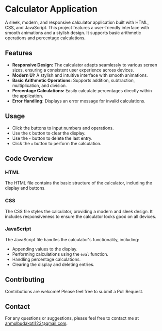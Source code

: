 # Calculator Application

A sleek, modern, and responsive calculator application built with HTML, CSS, and JavaScript. This project features a user-friendly interface with smooth animations and a stylish design. It supports basic arithmetic operations and percentage calculations.

## Features

- **Responsive Design:** The calculator adapts seamlessly to various screen sizes, ensuring a consistent user experience across devices.
- **Modern UI:** A stylish and intuitive interface with smooth animations.
- **Basic Arithmetic Operations:** Supports addition, subtraction, multiplication, and division.
- **Percentage Calculations:** Easily calculate percentages directly within the application.
- **Error Handling:** Displays an error message for invalid calculations.

## Usage

- Click the buttons to input numbers and operations.
- Use the `C` button to clear the display.
- Use the `←` button to delete the last entry.
- Click the `=` button to perform the calculation.

## Code Overview

### HTML

The HTML file contains the basic structure of the calculator, including the display and buttons.

### CSS

The CSS file styles the calculator, providing a modern and sleek design. It includes responsiveness to ensure the calculator looks good on all devices.

### JavaScript

The JavaScript file handles the calculator's functionality, including:
- Appending values to the display.
- Performing calculations using the `eval` function.
- Handling percentage calculations.
- Clearing the display and deleting entries.

## Contributing

Contributions are welcome! Please feel free to submit a Pull Request.

## Contact

For any questions or suggestions, please feel free to contact me at [anmolbudakoti123@gmail.com](mailto:anmolbudakoti123@gmail.com).
